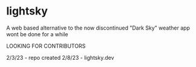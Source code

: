 # lightsky
A web based alternative to the now discontinued "Dark Sky" weather app
wont be done for a while


LOOKING FOR CONTRIBUTORS

2/3/23 - repo created
2/8/23 - lightsky.dev
